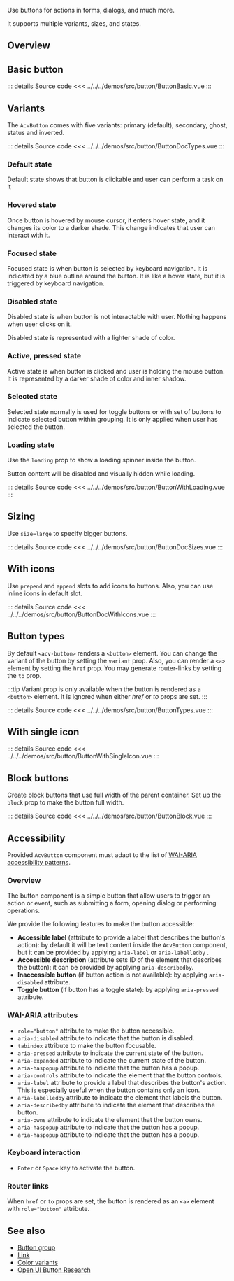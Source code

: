 Use buttons for actions in forms, dialogs, and much more.

It supports multiple variants, sizes, and states.

## Overview

<ButtonDoc />

## Basic button

<ButtonBasic />

::: details Source code
<<< ../../../demos/src/button/ButtonBasic.vue
:::

## Variants

The `AcvButton` comes with five variants: primary (default), secondary, ghost, status and inverted.

<ButtonDocTypes />

::: details Source code
<<< ../../../demos/src/button/ButtonDocTypes.vue
:::

### Default state

Default state shows that button is clickable and user can perform a task on it

<ButtonBasic />

### Hovered state

Once button is hovered by mouse cursor, it enters hover state, and it changes its color to a darker shade.
This change indicates that user can interact with it.

<ButtonStateHovered />

### Focused state

Focused state is when button is selected by keyboard navigation.
It is indicated by a blue outline around the button.
It is like a hover state, but it is triggered by keyboard navigation.

<ButtonStateFocused />

### Disabled state

Disabled state is when button is not interactable with user.
Nothing happens when user clicks on it.

Disabled state is represented with a lighter shade of color.

<ButtonStateDisabled />

### Active, pressed state

Active state is when button is clicked and user is holding the mouse button.
It is represented by a darker shade of color and inner shadow.

<ButtonStatePressed />

### Selected state

Selected state normally is used for toggle buttons or with set of buttons to indicate selected button within grouping.
It is only applied when user has selected the button.

<ButtonStateSelected />

### Loading state

Use the `loading` prop to show a loading spinner inside the button.

Button content will be disabled and visually hidden while loading.

<ButtonWithLoading />

::: details Source code
<<< ../../../demos/src/button/ButtonWithLoading.vue
:::

## Sizing

Use `size=large` to specify bigger buttons.

<ButtonDocSizes />

::: details Source code
<<< ../../../demos/src/button/ButtonDocSizes.vue
:::

## With icons

Use `prepend` and `append` slots to add icons to buttons.
Also, you can use inline icons in default slot.

<ButtonDocWithIcons />

::: details Source code
<<< ../../../demos/src/button/ButtonDocWithIcons.vue
:::

## Button types

By default `<acv-button>` renders a `<button>` element.
You can change the variant of the button by setting the `variant` prop.
Also, you can render a `<a>` element by setting the `href` prop.
You may generate router-links by setting the `to` prop.

:::tip
Variant prop is only available when the button is rendered as a `<button>` element.
It is ignored when either _href_ or _to_ props are set.
:::

<ButtonTypes />

::: details Source code
<<< ../../../demos/src/button/ButtonTypes.vue
:::

## With single icon

<ButtonWithSingleIcon />

::: details Source code
<<< ../../../demos/src/button/ButtonWithSingleIcon.vue
:::

## Block buttons

Create block buttons that use full width of the parent container.
Set up the `block` prop to make the button full width.

<ButtonBlock />

::: details Source code
<<< ../../../demos/src/button/ButtonBlock.vue
:::

## Accessibility

Provided `AcvButton` component must adapt to the list of
[WAI-ARIA accessibility patterns](https://www.w3.org/WAI/ARIA/apg/patterns/button/).

### Overview

The button component is a simple button that allow users to trigger an action or event,
such as submitting a form, opening dialog or performing operations.

We provide the following features to make the button accessible:

- **Accessible label** (attribute to provide a label that describes the button's action): by default it will be text content inside the `AcvButton` component, but it can be provided by applying `aria-label` or `aria-labelledby` .
- **Accessible description** (attribute sets ID of the element that describes the button): it can be provided by applying `aria-describedby`.
- **Inaccessible button** (if button action is not available): by applying `aria-disabled` attribute.
- **Toggle button** (if button has a toggle state): by applying `aria-pressed` attribute.

### WAI-ARIA attributes

- `role="button"` attribute to make the button accessible.
- `aria-disabled` attribute to indicate that the button is disabled.
- `tabindex` attribute to make the button focusable.
- `aria-pressed` attribute to indicate the current state of the button.
- `aria-expanded` attribute to indicate the current state of the button.
- `aria-haspopup` attribute to indicate that the button has a popup.
- `aria-controls` attribute to indicate the element that the button controls.
- `aria-label` attribute to provide a label that describes the button's action.
  This is especially useful when the button contains only an icon.
- `aria-labelledby` attribute to indicate the element that labels the button.
- `aria-describedby` attribute to indicate the element that describes the button.
- `aria-owns` attribute to indicate the element that the button owns.
- `aria-haspopup` attribute to indicate that the button has a popup.
- `aria-haspopup` attribute to indicate that the button has a popup.

### Keyboard interaction

- `Enter` or `Space` key to activate the button.

### Router links

When `href` or `to` props are set, the button is rendered as an `<a>` element with `role="button"` attribute.

## See also

- [Button group](/components/button-group/buttonGroup.doc)
- [Link](/components/link/link.doc)
- [Color variants](/theming/colors)
- [Open UI Button Research](https://open-ui.org/components/button/)
